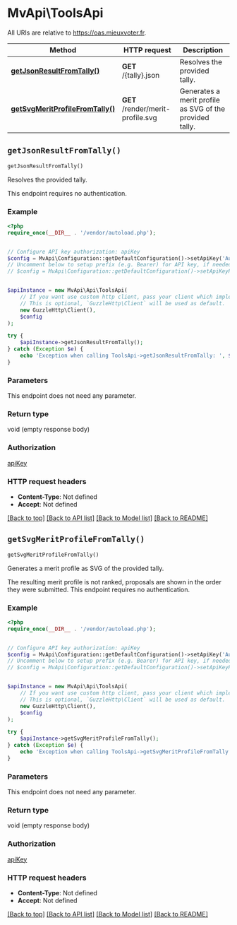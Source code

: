 # MvApi\ToolsApi

All URIs are relative to https://oas.mieuxvoter.fr.

Method | HTTP request | Description
------------- | ------------- | -------------
[**getJsonResultFromTally()**](ToolsApi.md#getJsonResultFromTally) | **GET** /{tally}.json | Resolves the provided tally.
[**getSvgMeritProfileFromTally()**](ToolsApi.md#getSvgMeritProfileFromTally) | **GET** /render/merit-profile.svg | Generates a merit profile as SVG of the provided tally.


## `getJsonResultFromTally()`

```php
getJsonResultFromTally()
```

Resolves the provided tally.

This endpoint requires no authentication.

### Example

```php
<?php
require_once(__DIR__ . '/vendor/autoload.php');


// Configure API key authorization: apiKey
$config = MvApi\Configuration::getDefaultConfiguration()->setApiKey('Authorization', 'YOUR_API_KEY');
// Uncomment below to setup prefix (e.g. Bearer) for API key, if needed
// $config = MvApi\Configuration::getDefaultConfiguration()->setApiKeyPrefix('Authorization', 'Bearer');


$apiInstance = new MvApi\Api\ToolsApi(
    // If you want use custom http client, pass your client which implements `GuzzleHttp\ClientInterface`.
    // This is optional, `GuzzleHttp\Client` will be used as default.
    new GuzzleHttp\Client(),
    $config
);

try {
    $apiInstance->getJsonResultFromTally();
} catch (Exception $e) {
    echo 'Exception when calling ToolsApi->getJsonResultFromTally: ', $e->getMessage(), PHP_EOL;
}
```

### Parameters

This endpoint does not need any parameter.

### Return type

void (empty response body)

### Authorization

[apiKey](../../README.md#apiKey)

### HTTP request headers

- **Content-Type**: Not defined
- **Accept**: Not defined

[[Back to top]](#) [[Back to API list]](../../README.md#endpoints)
[[Back to Model list]](../../README.md#models)
[[Back to README]](../../README.md)

## `getSvgMeritProfileFromTally()`

```php
getSvgMeritProfileFromTally()
```

Generates a merit profile as SVG of the provided tally.

The resulting merit profile is not ranked, proposals are shown in the order they were submitted. This endpoint requires no authentication.

### Example

```php
<?php
require_once(__DIR__ . '/vendor/autoload.php');


// Configure API key authorization: apiKey
$config = MvApi\Configuration::getDefaultConfiguration()->setApiKey('Authorization', 'YOUR_API_KEY');
// Uncomment below to setup prefix (e.g. Bearer) for API key, if needed
// $config = MvApi\Configuration::getDefaultConfiguration()->setApiKeyPrefix('Authorization', 'Bearer');


$apiInstance = new MvApi\Api\ToolsApi(
    // If you want use custom http client, pass your client which implements `GuzzleHttp\ClientInterface`.
    // This is optional, `GuzzleHttp\Client` will be used as default.
    new GuzzleHttp\Client(),
    $config
);

try {
    $apiInstance->getSvgMeritProfileFromTally();
} catch (Exception $e) {
    echo 'Exception when calling ToolsApi->getSvgMeritProfileFromTally: ', $e->getMessage(), PHP_EOL;
}
```

### Parameters

This endpoint does not need any parameter.

### Return type

void (empty response body)

### Authorization

[apiKey](../../README.md#apiKey)

### HTTP request headers

- **Content-Type**: Not defined
- **Accept**: Not defined

[[Back to top]](#) [[Back to API list]](../../README.md#endpoints)
[[Back to Model list]](../../README.md#models)
[[Back to README]](../../README.md)
